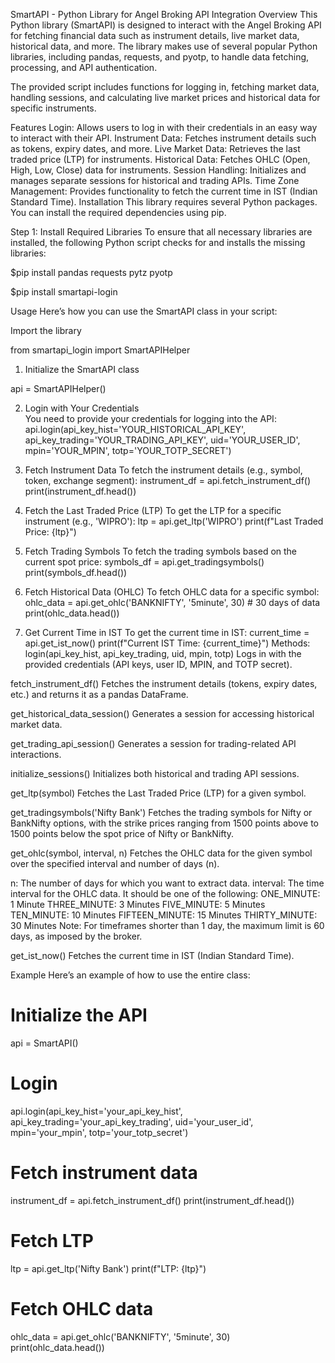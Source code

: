 SmartAPI - Python Library for Angel Broking API Integration
Overview
This Python library (SmartAPI) is designed to interact with the Angel Broking API for fetching financial data such as instrument details, live market data, historical data, and more. The library makes use of several popular Python libraries, including pandas, requests, and pyotp, to handle data fetching, processing, and API authentication.

The provided script includes functions for logging in, fetching market data, handling sessions, and calculating live market prices and historical data for specific instruments.

Features
Login:  Allows users to log in with their credentials in an easy way to interact with their API.
Instrument Data: Fetches instrument details such as tokens, expiry dates, and more.
Live Market Data: Retrieves the last traded price (LTP) for instruments.
Historical Data: Fetches OHLC (Open, High, Low, Close) data for instruments.
Session Handling: Initializes and manages separate sessions for historical and trading APIs.
Time Zone Management: Provides functionality to fetch the current time in IST (Indian Standard Time).
Installation
This library requires several Python packages. You can install the required dependencies using pip.

Step 1: Install Required Libraries
To ensure that all necessary libraries are installed, the following Python script checks for and installs the missing libraries:

$pip install pandas requests pytz pyotp

$pip install smartapi-login

Usage
Here’s how you can use the SmartAPI class in your script:

Import the library 

from smartapi_login import SmartAPIHelper


1. Initialize the SmartAPI class


api = SmartAPIHelper()

2. Login with Your Credentials   
You need to provide your credentials for logging into the API:
api.login(api_key_hist='YOUR_HISTORICAL_API_KEY', 
          api_key_trading='YOUR_TRADING_API_KEY', 
          uid='YOUR_USER_ID', 
          mpin='YOUR_MPIN', 
          totp='YOUR_TOTP_SECRET')


3. Fetch Instrument Data
To fetch the instrument details (e.g., symbol, token, exchange segment):
instrument_df = api.fetch_instrument_df()
print(instrument_df.head())



4. Fetch the Last Traded Price (LTP)
To get the LTP for a specific instrument (e.g., 'WIPRO'):
ltp = api.get_ltp('WIPRO')
print(f"Last Traded Price: {ltp}")


5. Fetch Trading Symbols
To fetch the trading symbols based on the current spot price:
symbols_df = api.get_tradingsymbols()
print(symbols_df.head())


6. Fetch Historical Data (OHLC)
To fetch OHLC data for a specific symbol:
ohlc_data = api.get_ohlc('BANKNIFTY', '5minute', 30)  # 30 days of data
print(ohlc_data.head())


8. Get Current Time in IST
To get the current time in IST:
current_time = api.get_ist_now()
print(f"Current IST Time: {current_time}")
Methods:
login(api_key_hist, api_key_trading, uid, mpin, totp)
Logs in with the provided credentials (API keys, user ID, MPIN, and TOTP secret).

fetch_instrument_df()
Fetches the instrument details (tokens, expiry dates, etc.) and returns it as a pandas DataFrame.

get_historical_data_session()
Generates a session for accessing historical market data.

get_trading_api_session()
Generates a session for trading-related API interactions.

initialize_sessions()
Initializes both historical and trading API sessions.

get_ltp(symbol)
Fetches the Last Traded Price (LTP) for a given symbol.

get_tradingsymbols('Nifty Bank')
Fetches the trading symbols for Nifty or BankNifty options, with the strike prices ranging from 1500 points above to 1500 points below the spot price of Nifty or BankNifty.


get_ohlc(symbol, interval, n)
Fetches the OHLC data for the given symbol over the specified interval and number of days (n).

n: The number of days for which you want to extract data.
interval: The time interval for the OHLC data. It should be one of the following:
ONE_MINUTE: 1 Minute
THREE_MINUTE: 3 Minutes
FIVE_MINUTE: 5 Minutes
TEN_MINUTE: 10 Minutes
FIFTEEN_MINUTE: 15 Minutes
THIRTY_MINUTE: 30 Minutes
Note: For timeframes shorter than 1 day, the maximum limit is 60 days, as imposed by the broker.

get_ist_now()
Fetches the current time in IST (Indian Standard Time).

Example
Here’s an example of how to use the entire class:

# Initialize the API
api = SmartAPI()

# Login
api.login(api_key_hist='your_api_key_hist', 
          api_key_trading='your_api_key_trading', 
          uid='your_user_id', 
          mpin='your_mpin', 
          totp='your_totp_secret')

# Fetch instrument data
instrument_df = api.fetch_instrument_df()
print(instrument_df.head())

# Fetch LTP
ltp = api.get_ltp('Nifty Bank')
print(f"LTP: {ltp}")

# Fetch OHLC data
ohlc_data = api.get_ohlc('BANKNIFTY', '5minute', 30)
print(ohlc_data.head())





